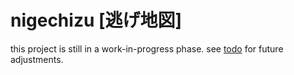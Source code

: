 # nigechizu [逃げ地図]



this project is still in a  work-in-progress phase. see [todo](https://github.com/yasushisakai/nigechizu/blob/master/todo.md) for future adjustments.
